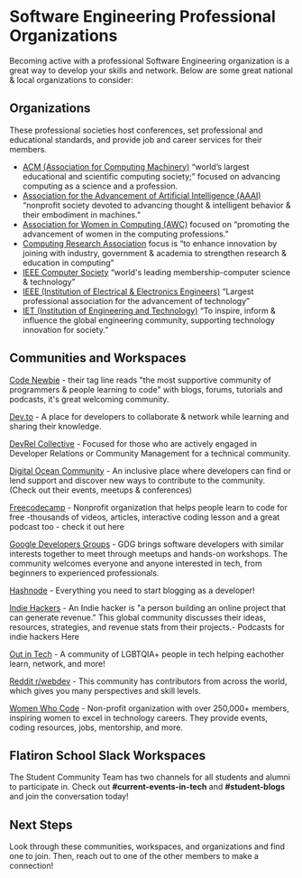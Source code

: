 # Software Engineering Professional Organizations

Becoming active with a professional Software Engineering organization is a great
way to develop your skills and network. Below are some great national & local
organizations to consider:

## Organizations

These professional societies host conferences, set professional and educational
standards, and provide job and career services for their members.

* [ACM (Association for Computing Machinery)](http://www.acm.org/) “world’s
  largest educational and scientific computing society;” focused on advancing
  computing as a science and a profession.
*
  [Association for the Advancement of Artificial Intelligence (AAAI)](http://www.aaai.org/)
  “nonprofit society devoted to advancing thought & intelligent behavior & their
  embodiment in machines.”
* [Association for Women in Computing (AWC)](http://www.awc-hq.org/home.html)
  focused on “promoting the advancement of women in the computing professions.”
* [Computing Research Association](http://cra.org/) focus is “to enhance
  innovation by joining with industry, government & academia to strengthen
  research & education in computing”
* [IEEE Computer Society](http://www.computer.org/) “world's leading
  membership-computer science & technology” 
* [IEEE (Institution of Electrical & Electronics Engineers)](http://www.ieee.org/)
  “Largest professional association for the advancement of technology”
* [IET (Institution of Engineering and Technology)](http://www.theiet.org/) “To
  inspire, inform & influence the global engineering community, supporting
  technology innovation for society.”

## Communities and Workspaces 

[Code Newbie](https://www.codenewbie.org/) - their tag line reads "the most
supportive community of programmers & people learning to code" with blogs,
forums, tutorials and podcasts, it's great welcoming community.

[Dev.to](https://dev.to/) - A place for developers to collaborate & network
while learning and sharing their knowledge.

[DevRel Collective](https://devrelcollective.fun/#about-us) - Focused for those
who are actively engaged in Developer Relations or Community Management for a
technical community.

[Digital Ocean Community](https://www.digitalocean.com/community) - An inclusive
place where developers can find or lend support and discover new ways to
contribute to the community. (Check out their events, meetups & conferences)

[Freecodecamp](https://www.freecodecamp.org/) - Nonprofit organization that
helps people learn to code for free -thousands of videos, articles, interactive
coding lesson and a great podcast too - check it out here

[Google Developers Groups](https://developers.google.com/community/gdg) - GDG
brings software developers with similar interests together to meet through
meetups and hands-on workshops. The community welcomes everyone and anyone
interested in tech, from beginners to experienced professionals.

[Hashnode](https://hashnode.com/) - Everything you need to start blogging as a developer!

[Indie Hackers](https://www.indiehackers.com/) - An Indie hacker is "a person
building an online project that can generate revenue." This global community
discusses their ideas, resources, strategies, and revenue stats from their
projects.- Podcasts for indie hackers Here

[Out in Tech](https://outintech.com/) - A community of LGBTQIA+ people in tech
helping eachother learn, network, and more!

[Reddit r/webdev](https://www.reddit.com/r/webdev/) - This community has
contributors from across the world, which gives you many perspectives and skill
levels.

[Women Who Code](https://www.womenwhocode.com/) - Non-profit organization with
over 250,000+ members, inspiring women to excel in technology careers. They
provide events, coding resources, jobs, mentorship, and more.

## Flatiron School Slack Workspaces

The Student Community Team has two channels for all students and alumni to
participate in. Check out **#current-events-in-tech** and **#student-blogs** and
join the conversation today!

## Next Steps

Look through these communities, workspaces, and organizations and find one to
join. Then, reach out to one of the other members to make a connection!